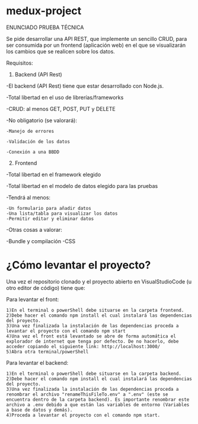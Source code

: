 # medux-project
ENUNCIADO PRUEBA TÉCNICA

Se pide desarrollar una API REST, que implemente un sencillo CRUD, para ser consumida por un frontend (aplicación web) en el que se visualizarán los cambios que se realicen sobre los datos.

Requisitos:

1) Backend (API Rest)

-El backend (API Rest) tiene que estar desarrollado con Node.js.

-Total libertad en el uso de librerías/frameworks

-CRUD: al menos GET, POST, PUT y DELETE

  -No obligatorio (se valorará):
  
    -Manejo de errores
    
    -Validación de los datos
    
    -Conexión a una BBDD
    
2) Frontend

-Total libertad en el framework elegido

-Total libertad en el modelo de datos elegido para las pruebas

 -Tendrá al menos:
 
    -Un formulario para añadir datos
    -Una lista/tabla para visualizar los datos
    -Permitir editar y eliminar datos
    
-Otras cosas a valorar:

  -Bundle y compilación
  -CSS

# ¿Cómo levantar el proyecto?

Una vez el repositorio clonado y el proyecto abierto en VisualStudioCode (u otro editor de código) tiene que:

Para levantar el front:

    1)En el terminal o powerShell debe situarse en la carpeta frontend.
    2)Debe hacer el comando npm install el cual instalará las dependencias del proyecto.
    3)Una vez finalizada la instalación de las dependencias proceda a levantar el proyecto con el comando npm start
    4)Una vez el front está levantado se abre de forma automática el explorador de internet que tenga por defecto. De no hacerlo, debe acceder copiando el siguiente link: http://localhost:3000/
    5)Abra otra terminal/powerShell
    
Para levantar el backend:

    1)En el terminal o powerShell debe situarse en la carpeta backend.
    2)Debe hacer el comando npm install el cual instalará las dependencias del proyecto.
    3)Una vez finalizada la instalación de las dependencias proceda a renombrar el archivo "renameThisFileTo.env" a ".env" (este se encuentra dentro de la carpeta backend). Es importante renombrar este archivo a .env debido a que están las variables de entorno (Variables a base de datos y demás).
    4)Proceda a levantar el proyecto con el comando npm start.
